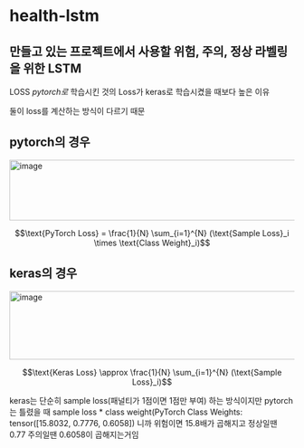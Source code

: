 # health-lstm
만들고 있는 프로젝트에서 사용할 위험, 주의, 정상 라벨링을 위한 LSTM
----
LOSS
*pytorch로* 학습시킨 것의 Loss가 keras로 학습시켰을 때보다 높은 이유

둘이 loss를 계산하는 방식이 다르기 때문

## pytorch의 경우
<img width="1028" height="107" alt="image" src="https://github.com/user-attachments/assets/df9a677f-4b5b-421a-92b1-99be3408fc2e" />

$$\text{PyTorch Loss} = \frac{1}{N} \sum_{i=1}^{N} (\text{Sample Loss}_i \times \text{Class Weight}_i)$$

## keras의 경우
<img width="1695" height="121" alt="image" src="https://github.com/user-attachments/assets/86e37cf9-e73c-4511-bba5-29db32624996" />

$$\text{Keras Loss} \approx \frac{1}{N} \sum_{i=1}^{N} (\text{Sample Loss}_i)$$

keras는 단순히 sample loss(패널티가 1점이면 1점만 부여) 하는 방식이지만 pytorch는 틀렸을 때 sample loss * class weight(PyTorch Class Weights: tensor([15.8032,  0.7776,  0.6058]) 니까 위험이면 15.8배가 곱해지고 정상일땐 0.77 주의일땐 0.6058이 곱해지는거임

